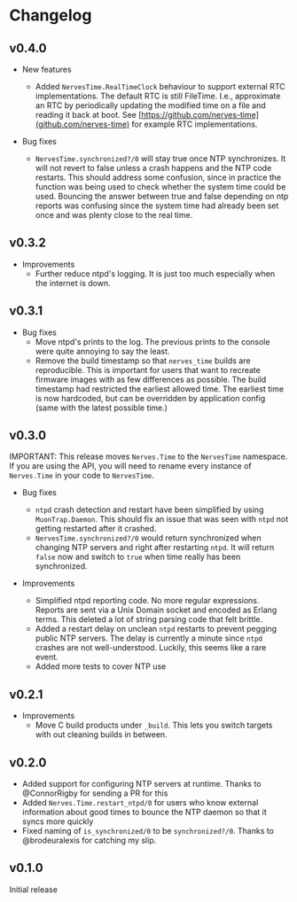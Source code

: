 # Changelog

## v0.4.0

* New features
  * Added `NervesTime.RealTimeClock` behaviour to support external RTC
    implementations. The default RTC is still FileTime. I.e., approximate an RTC
    by periodically updating the modified time on a file and reading it back at
    boot. See [https://github.com/nerves-time](github.com/nerves-time) for
    example RTC implementations.

* Bug fixes
  * `NervesTime.synchronized?/0` will stay true once NTP synchronizes. It will
    not revert to false unless a crash happens and the NTP code restarts. This
    should address some confusion, since in practice the function was being used
    to check whether the system time could be used. Bouncing the answer between
    true and false depending on ntp reports was confusing since the system time
    had already been set once and was plenty close to the real time.

## v0.3.2

* Improvements
  * Further reduce ntpd's logging. It is just too much especially when the
    internet is down.

## v0.3.1

* Bug fixes
  * Move ntpd's prints to the log. The previous prints to the console were quite
    annoying to say the least.
  * Remove the build timestamp so that `nerves_time` builds are reproducible.
    This is important for users that want to recreate firmware images with as
    few differences as possible. The build timestamp had restricted the earliest
    allowed time. The earliest time is now hardcoded, but can be overridden by
    application config (same with the latest possible time.)

## v0.3.0

IMPORTANT: This release moves `Nerves.Time` to the `NervesTime` namespace. If
you are using the API, you will need to rename every instance of `Nerves.Time`
in your code to `NervesTime`.

* Bug fixes
  * `ntpd` crash detection and restart have been simplified by using
    `MuonTrap.Daemon`. This should fix an issue that was seen with `ntpd` not
    getting restarted after it crashed.
  * `NervesTime.synchronized?/0` would return synchronized when changing NTP
    servers and right after restarting `ntpd`. It will return `false` now and
    switch to `true` when time really has been synchronized.

* Improvements
  * Simplified ntpd reporting code. No more regular expressions. Reports are
    sent via a Unix Domain socket and encoded as Erlang terms. This deleted a
    lot of string parsing code that felt brittle.
  * Added a restart delay on unclean `ntpd` restarts to prevent pegging public
    NTP servers. The delay is currently a minute since `ntpd` crashes are not
    well-understood. Luckily, this seems like a rare event.
  * Added more tests to cover NTP use

## v0.2.1

* Improvements
  * Move C build products under `_build`. This lets you switch targets with out
    cleaning builds in between.

## v0.2.0

* Added support for configuring NTP servers at runtime. Thanks to @ConnorRigby
  for sending a PR for this
* Added `Nerves.Time.restart_ntpd/0` for users who know external information
  about good times to bounce the NTP daemon so that it syncs more quickly
* Fixed naming of `is_synchronized/0` to be `synchronized?/0`. Thanks to
  @brodeuralexis for catching my slip.

## v0.1.0

Initial release
